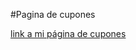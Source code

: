 
#Pagina de cupones

<a href="https://pipedesarrollador.github.io/pagina_de_cupones/"> link a mi página de cupones</a>